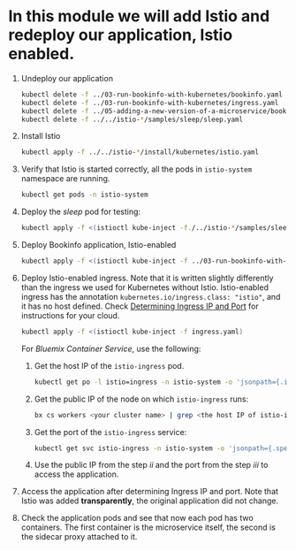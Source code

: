 # In this module we will add Istio and redeploy our application, Istio enabled.
1. Undeploy our application
   ```bash
   kubectl delete -f ../03-run-bookinfo-with-kubernetes/bookinfo.yaml
   kubectl delete -f ../03-run-bookinfo-with-kubernetes/ingress.yaml
   kubectl delete -f ../05-adding-a-new-version-of-a-microservice/bookinfo-reviews-v2-with-app-label.yaml
   kubectl delete -f ../../istio-*/samples/sleep/sleep.yaml
   ```
1. Install Istio
   ```bash
   kubectl apply -f ../../istio-*/install/kubernetes/istio.yaml
   ```
1. Verify that Istio is started correctly, all the pods in `istio-system` namespace are running.
   ```bash
   kubectl get pods -n istio-system
   ```
1. Deploy the _sleep_ pod for testing:
   ```bash
   kubectl apply -f <(istioctl kube-inject -f./../istio-*/samples/sleep/sleep.yaml)
   ```
1. Deploy Bookinfo application, Istio-enabled
   ```bash
   kubectl apply -f <(istioctl kube-inject -f ../03-run-bookinfo-with-kubernetes/bookinfo.yaml)
   ```
1. Deploy Istio-enabled ingress. Note that it is written slightly differently than the ingress we used for Kubernetes without Istio. Istio-enabled ingress has the annotation `kubernetes.io/ingress.class: "istio"`, and it has no host defined. Check [Determining Ingress IP and Port](https://istio.io/docs/guides/bookinfo.html#determining-the-ingress-ip-and-port) for instructions for your cloud.
   ```bash
   kubectl apply -f <(istioctl kube-inject -f ingress.yaml)
   ```

   For _Bluemix Container Service_, use the following:
   1. Get the host IP of the `istio-ingress` pod.
      ```bash
      kubectl get po -l istio=ingress -n istio-system -o 'jsonpath={.items[0].status.hostIP}'
      ```
   2. Get the public IP of the node on which `istio-ingress` runs:
      ```bash
      bx cs workers <your cluster name> | grep <the host IP of istio-ingress>
      ```
   3. Get the port of the `istio-ingress` service:
      ```bash
      kubectl get svc istio-ingress -n istio-system -o 'jsonpath={.spec.ports[0].nodePort}'
      ```
   4. Use the public IP from the step _ii_ and the port from the step _iii_ to access the application. 
   
 1. Access the application after determining Ingress IP and port. Note that Istio was added **transparently**, the original application did not change.
 
 2. Check the application pods and see that now each pod has two containers. The first container is the microservice itself, the second is the sidecar proxy attached to it.
